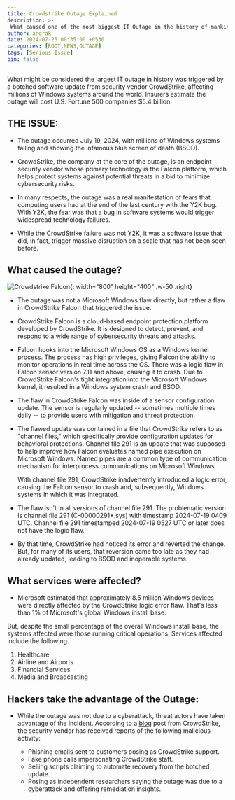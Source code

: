 ```yaml
---
title: Crowdstrike Outage Explained
description: >-
 What caused one of the most biggest IT Outage in the history of mankind
author: anorak
date: 2024-07-25 00:35:00 +0530
categories: [ROOT,NEWS,OUTAGE]
tags: [Serious Issue]
pin: false
---
```

What might be considered the largest IT outage in history was triggered by a botched software update from security vendor CrowdStrike, affecting millions of Windows systems around the world. Insurers estimate the outage will cost U.S. Fortune 500 companies $5.4 billion.

## THE ISSUE:

- The outage occurred July 19, 2024, with millions of Windows systems failing and showing the infamous blue screen of death (BSOD).
- CrowdStrike, the company at the core of the outage, is an endpoint security vendor whose primary technology is the Falcon platform, which helps protect systems against potential threats in a bid to minimize cybersecurity risks.

- In many respects, the outage was a real manifestation of fears that computing users had at the end of the last century with the Y2K bug. With Y2K, the fear was that a bug in software systems would trigger widespread technology failures. 
- While the CrowdStrike failure was not Y2K, it was a software issue that did, in fact, trigger massive disruption on a scale that has not been seen before.

## What caused the outage?

![Crowdstrike Falcon](assets/img/202408/crowdstrike.jpeg){: width="800" height="400" .w-50 .right}

- The outage was not a Microsoft Windows flaw directly, but rather a flaw in CrowdStrike Falcon that triggered the issue.
  
- CrowdStrike Falcon is a cloud-based endpoint protection platform developed by CrowdStrike. It is designed to detect, prevent, and respond to a wide range of cybersecurity threats and attacks.
  
- Falcon hooks into the Microsoft Windows OS as a Windows kernel process. The process has high privileges, giving Falcon the ability to monitor operations in real time across the OS.
  There was a logic flaw in Falcon sensor version 7.11 and above, causing it to crash.
  Due to CrowdStrike Falcon's tight integration into the Microsoft Windows kernel, it resulted in a Windows system crash and BSOD.
  
- The flaw in CrowdStrike Falcon was inside of a sensor configuration update. The sensor is regularly updated -- sometimes multiple times daily -- to provide users with mitigation and threat protection.
  
- The flawed update was contained in a file that CrowdStrike refers to as "channel files," which specifically provide configuration updates for behavioral protections. Channel file 291 is an update that was supposed to help improve how Falcon evaluates named pipe execution on Microsoft Windows. Named pipes are a common type of communication mechanism for interprocess communications on Microsoft Windows.
  
  With channel file 291, CrowdStrike inadvertently introduced a logic error, causing the Falcon sensor to crash and, subsequently, Windows systems in which it was integrated.

- The flaw isn't in all versions of channel file 291. The problematic version is channel file 291 (C-00000291*.sys) with timestamp 2024-07-19 0409 UTC. Channel file 291 timestamped 2024-07-19 0527 UTC or later does not have the logic flaw.
  
- By that time, CrowdStrike had noticed its error and reverted the change. But, for many of its users, that reversion came too late as they had already updated, leading to BSOD and inoperable systems.


## What services were affected?

- Microsoft estimated that approximately 8.5 million Windows devices were directly affected by the CrowdStrike logic error flaw. That's less than 1% of Microsoft's global Windows install base.

But, despite the small percentage of the overall Windows install base, the systems affected were those running critical operations. Services affected include the following.

  1. Healthcare
  2. Airline and Airports
  3. Financial Services
  4. Media and Broadcasting

## Hackers take the advantage of the Outage:
- While the outage was not due to a cyberattack, threat actors have taken advantage of the incident.
  According to a [blog](https://www.crowdstrike.com/blog/falcon-sensor-issue-use-to-target-crowdstrike-customers) post from CrowdStrike, the security vendor has received reports of the following malicious activity:

  - Phishing emails sent to customers posing as CrowdStrike support.
  - Fake phone calls impersonating CrowdStrike staff.
  - Selling scripts claiming to automate recovery from the botched update.
  - Posing as independent researchers saying the outage was due to a cyberattack and offering remediation insights.
  


















